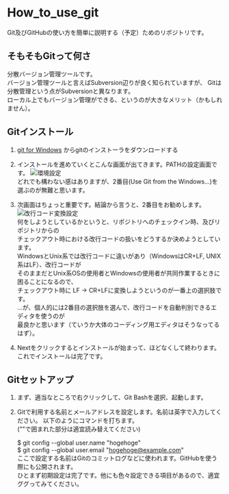 How_to_use_git
==============

Git及びGitHubの使い方を簡単に説明する（予定）ためのリポジトリです。

## そもそもGitって何さ
分散バージョン管理ツールです。  
バージョン管理ツールと言えばSubversion辺りが良く知られていますが、
Gitは分散管理という点がSubversionと異なります。  
ローカル上でもバージョン管理ができる、というのが大きなメリット（かもしれません）。

## Gitインストール
1. [git for Windows](http://msysgit.github.io/) からgitのインストーラをダウンロードする
2. インストールを進めていくとこんな画面が出てきます。PATHの設定画面です。
   ![環境設定](images/git\_path\_env.PNG)  
   どれでも構わない感はありますが、2番目(Use Git from the Windows...)を選ぶのが無難と思います。

3. 次画面はちょっと重要です。結論から言うと、2番目をお勧めします。
   ![改行コード変換設定](images/git\_endingConversion\_env.PNG)  
   何をしようとしているかというと、リポジトリへのチェックイン時、及びリポジトリからの  
   チェックアウト時における改行コードの扱いをどうするか決めようとしています。  
   WindowsとUnix系では改行コードに違いがあり（WindowsはCR+LF, UNIX系はLF）、改行コードが  
   そのままだとUnix系OSの使用者とWindowsの使用者が共同作業するときに困ることになるので、  
   チェックアウト時に  LF -> CR+LFに変換しようというのが一番上の選択肢です。  
   ...が、個人的には2番目の選択肢を選んで、改行コードを自動判別できるエディタを使うのが  
   最良かと思います（ていうか大体のコーディング用エディタはそうなってるはず）。

4. Nextをクリックするとインストールが始まって、ほどなくして終わります。  
   これでインストールは完了です。

## Gitセットアップ
1. まず、適当なところで右クリックして、Git Bashを選択、起動します。
2. Gitで利用する名前とメールアドレスを設定します。名前は英字で入力してください。
   以下のようにコマンドを打ちます。  
   (""で囲まれた部分は適宜読み替えてください)  

    $ git config --global user.name "hogehoge"  
    $ git config --global user.email "hogehoge@example.com"  
ここで設定する名前はGitのコミットログなどに使われます。GitHubを使う際にも公開されます。  
ひとまず初期設定は完了です。他にも色々設定できる項目があるので、適宜ググってみてください。
